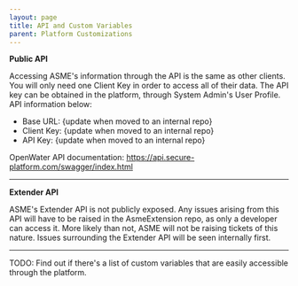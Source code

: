```yaml
---
layout: page
title: API and Custom Variables
parent: Platform Customizations
---
```


**Public API**

Accessing ASME's information through the API is the same as other clients. You will only need one Client Key in order to access all of their data. The API key can be obtained in the platform, through System Admin's User Profile. API information below:

- Base URL: {update when moved to an internal repo}
- Client Key: {update when moved to an internal repo}
- API Key: {update when moved to an internal repo}

OpenWater API documentation: https://api.secure-platform.com/swagger/index.html

---

**Extender API**

ASME's Extender API is not publicly exposed. Any issues arising from this API will have to be raised in the AsmeExtension repo, as only a developer can access it. More likely than not, ASME will not be raising tickets of this nature. Issues surrounding the Extender API will be seen internally first.

---

TODO: Find out if there's a list of custom variables that are easily accessible through the platform.

